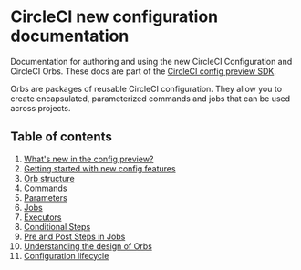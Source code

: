 # CircleCI new configuration documentation

Documentation for authoring and using the new CircleCI Configuration and CircleCI Orbs. These docs are part of the [CircleCI config preview SDK](https://github.com/CircleCI-Public/config-preview-sdk).

Orbs are packages of reusable CircleCI configuration. They allow you to create encapsulated, parameterized commands and jobs that can be used across projects.

## Table of contents
1. [What's new in the config preview?](whats-new.md)
1. [Getting started with new config features](getting-started.md) 
1. [Orb structure](structure.md)
1. [Commands](commands.md)
1. [Parameters](parameters.md)
1. [Jobs](jobs.md)
1. [Executors](executors.md)
1. [Conditional Steps](conditional-steps.md)
1. [Pre and Post Steps in Jobs](pre-and-post-steps.md)
1. [Understanding the design of Orbs](design-approach.md)
1. [Configuration lifecycle](config-lifecycle.md)
